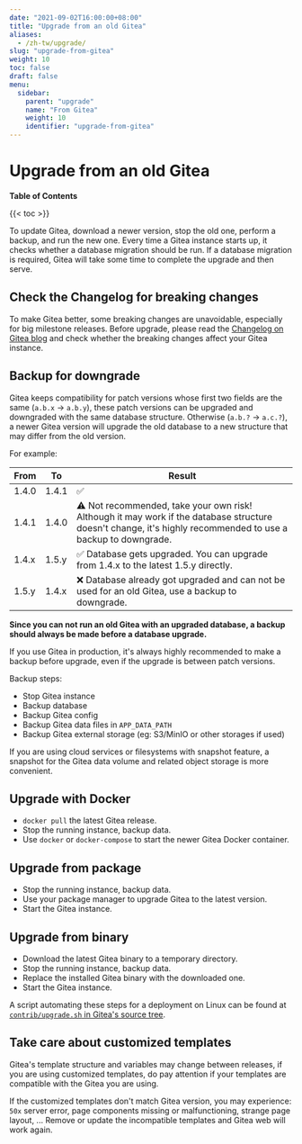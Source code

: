 ```yaml
---
date: "2021-09-02T16:00:00+08:00"
title: "Upgrade from an old Gitea"
aliases:
  - /zh-tw/upgrade/
slug: "upgrade-from-gitea"
weight: 10
toc: false
draft: false
menu:
  sidebar:
    parent: "upgrade"
    name: "From Gitea"
    weight: 10
    identifier: "upgrade-from-gitea"
---
```


# Upgrade from an old Gitea

**Table of Contents**

{{< toc >}}

To update Gitea, download a newer version, stop the old one, perform a backup, and run the new one.
Every time a Gitea instance starts up, it checks whether a database migration should be run.
If a database migration is required, Gitea will take some time to complete the upgrade and then serve.

## Check the Changelog for breaking changes

To make Gitea better, some breaking changes are unavoidable, especially for big milestone releases.
Before upgrade, please read the [Changelog on Gitea blog](https://blog.gitea.io/)
and check whether the breaking changes affect your Gitea instance.

## Backup for downgrade

Gitea keeps compatibility for patch versions whose first two fields are the same (`a.b.x` -> `a.b.y`),
these patch versions can be upgraded and downgraded with the same database structure.
Otherwise (`a.b.?` -> `a.c.?`), a newer Gitea version will upgrade the old database
to a new structure that may differ from the old version.

For example:

| From | To | Result |
| --- | --- | --- |
| 1.4.0 | 1.4.1 | ✅ |
| 1.4.1 | 1.4.0 | ⚠️ Not recommended, take your own risk! Although it may work if the database structure doesn't change, it's highly recommended to use a backup to downgrade. |
| 1.4.x | 1.5.y | ✅ Database gets upgraded. You can upgrade from 1.4.x to the latest 1.5.y directly. |
| 1.5.y | 1.4.x | ❌ Database already got upgraded and can not be used for an old Gitea, use a backup to downgrade. |

**Since you can not run an old Gitea with an upgraded database,
a backup should always be made before a database upgrade.**

If you use Gitea in production, it's always highly recommended to make a backup before upgrade,
even if the upgrade is between patch versions.

Backup steps:

* Stop Gitea instance
* Backup database
* Backup Gitea config
* Backup Gitea data files in `APP_DATA_PATH`
* Backup Gitea external storage (eg: S3/MinIO or other storages if used)

If you are using cloud services or filesystems with snapshot feature,
a snapshot for the Gitea data volume and related object storage is more convenient.

## Upgrade with Docker

* `docker pull` the latest Gitea release.
* Stop the running instance, backup data.
* Use `docker` or `docker-compose` to start the newer Gitea Docker container.

## Upgrade from package

* Stop the running instance, backup data.
* Use your package manager to upgrade Gitea to the latest version.
* Start the Gitea instance.

## Upgrade from binary

* Download the latest Gitea binary to a temporary directory.
* Stop the running instance, backup data.
* Replace the installed Gitea binary with the downloaded one.
* Start the Gitea instance.

A script automating these steps for a deployment on Linux can be found at [`contrib/upgrade.sh` in Gitea's source tree](https://github.com/go-gitea/gitea/blob/main/contrib/upgrade.sh).

## Take care about customized templates

Gitea's template structure and variables may change between releases, if you are using customized templates,
do pay attention if your templates are compatible with the Gitea you are using.

If the customized templates don't match Gitea version, you may experience:
`50x` server error, page components missing or malfunctioning, strange page layout, ...
Remove or update the incompatible templates and Gitea web will work again.

